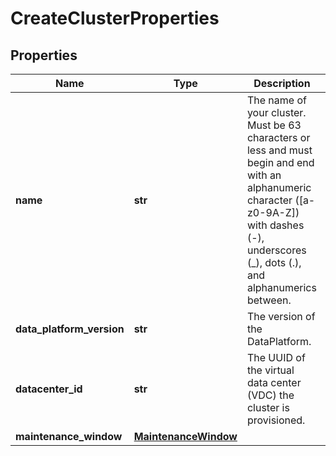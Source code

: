 # CreateClusterProperties

## Properties
| Name | Type | Description | Notes |
| ------------ | ------------- | ------------- | ------------- |
| **name** | **str** | The name of your cluster. Must be 63 characters or less and must begin and end with an alphanumeric character ([a-z0-9A-Z]) with dashes (-), underscores (_), dots (.), and alphanumerics between.  |  |
| **data_platform_version** | **str** | The version of the DataPlatform.  | [optional]  |
| **datacenter_id** | **str** | The UUID of the virtual data center (VDC) the cluster is provisioned.  |  |
| **maintenance_window** | [**MaintenanceWindow**](MaintenanceWindow.md) |  | [optional]  |


